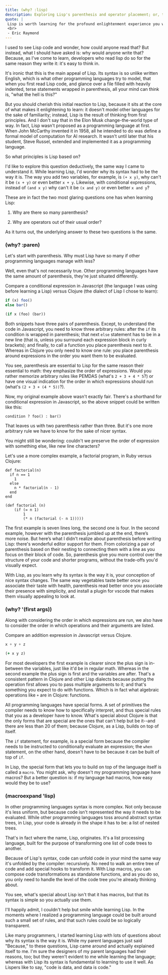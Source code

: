 ```yaml
---
title: (why? :lisp)
description: Exploring Lisp's parenthesis and operator placement; or, the merits of a uniform, treelike syntax.
quote: |
 Lisp is worth learning for the profound enlightenment experience you will have when you finally get it; that experience will make you a better programmer for the rest of your days, even if you never actually use Lisp itself a lot.
 <br>
 - Eric Raymond
---
```


I used to see Lisp code and wonder, how could anyone read that? But instead, what I should have asked is: why would anyone write that? Because, as I've come to learn, developers who read lisp do so for the same reason they write it: it's easy to think in. 

It's ironic that this is the main appeal of Lisp. Its syntax is so unlike written English, which is what other programming languages try to model, that when you first read Lisp code, and glance over a file filled with heavily indented, terse statements wrapped in parenthesis, all your mind can think is, "what the hell is this?" 

But you should cherish this initial reaction to Lisp, because it sits at the core of what makes it enlightening to learn: it doesn't model other languages for the sake of familiarity; instead, Lisp is the result of thinking from first principles. And I don't say that in the Elon Musk change-the-world type of way. In fact, Lisp wasn't proposed as a programming language at first. When John McCarthy invented it in 1958, all he intended to do was define a formal model of computation for AI research. It wasn't until later that his student, Steve Russel, extended and implemented it as a programming language.

So what principles is Lisp based on?

I'd like to explore this question deductively, the same way I came to understand it. While learning Lisp, I'd wonder why its syntax had to be the way it is. The way you add two variables, for example, is `(+ x y)`, why can't it be `(x + y)` or even better `x + y`. Likewise, with conditional expressions, instead of `(and x y)` why can't it be `(x and y)` or even better `x and y`? 

These are in fact the two most glaring questions one has when learning Lisp:

1. Why are there so many parenthesis?

2. Why are operators out of their usual order?

As it turns out, the underlying answer to these two questions is the same.

### (why? :paren)

Let's start with parenthesis. Why must Lisp have so many if other programming languages manage with less?

Well, even that's not necessarily true. Other programming languages have the same amount of parenthesis, they're just situated differently.

Compare a conditional expression in Javascript (the language I was using before learning a Lisp) versus Clojure (the dialect of Lisp I chose to learn): 

```js
if (x) foo() 
else bar()
```

```clj
(if x (foo) (bar))
```

Both snippets have three pairs of parenthesis. Except, to understand the code in Javascript, you need to know three arbitrary rules: after the `if` its condition is wrapped in parenthesis; that next `else` statement has to be in a new line (that is, unless you surround each expression block in curly brackets); and finally, to call a function you place parenthesis next to it. Whereas in Clojure you only need to know one rule: you place parenthesis around expressions in the order you want them to be evaluated.

You see, parenthesis are essential to Lisp for the same reason their essential to math: they emphasize the order of expressions. Would you rather memorize arbitrary rules like PEMDAS (what's `2 + 3 + 4 * 5`?) or have one visual indication for the order in which expressions should run (what's `(2 + 3 + (4 * 5))`?). 

Now, my original example above wasn't exactly fair. There's a shorthand for conditional expression in Javascript, so the above snippet could be written like this:
```
condition ? foo() : bar()
```

That leaves us with two parenthesis rather than three. But it's one more arbitrary rule we have to know for the sake of nicer syntax. 

You might still be wondering: couldn't we preserve the order of expression with something else, like new line characters?

Let's use a more complex example, a factorial program, in Ruby versus Clojure:

```
def factorial(n)
  if n == 1
    1
  else
    n * factorial(n - 1)
  end
end
```

```
(def factorial (n)
    (if (= n 1)
        1
        (* n (factorial (- n 1)))))
```

The first example is seven lines long, the second one is four. In the second example, however with the parenthesis jumbled up at the end, there’s more noise. But here’s what I didn't realize about parenthesis before writing Lisp: there's wonderful editor support for them. From colorizing a pair of parenthesis based on their nesting to connecting them with a line as you focus on their block of code. So, parenthesis give you more control over the structure of your code and shorter programs, without the trade-offs you'd visually expect.

With Lisp, as you learn why its syntax is the way it is, your conception of nice syntax changes. The same way vegetables taste better once you associate their taste with health, parenthesis read better once you associate their presence with simplicity, and install a plugin for vscode that makes them visually appealing to look at.

### (why? '(first args))

Along with considering the order in which expressions are run, we also have to consider the order in which operations and their arguments are listed.

Compare an addition expression in Javascript versus Clojure. 

```js
x + y + z
```

```clj
(+ x y z)
```

For most developers the first example is clearer since the plus sign is in-between the variables, just like it'd be in regular math. Whereas in the second example the plus sign is first and the variables are after. That's a consistent pattern in Clojure and other Lisp dialects because putting the operation first allows you to pass multiple arguments to it; and that's something you expect to do with functions. Which is in fact what algebraic operations like `+` are in Clojure: functions. 

All programming languages have special forms. A set of primitives the compiler needs to know how to specifically interpret, and thus special rules that you as a developer have to know. What's special about Clojure is that the only forms that are special are the ones that can't help but be it--and there are less than 20 of them; because Clojure, as a Lisp, builds on top of itself. 

The `if` statement, for example, is a special form because the compiler needs to be instructed to conditionally evaluate an expression; the `when` statement, on the other hand, doesn't have to be because it can be built of top of `if`.

In Lisp, the special form that lets you to build on top of the language itself is called a `macro`. You might ask, why doesn't my programming language have macros? But a better question is: if my language had macros, how easy would they be to use?

### (macroexpand 'lisp)

In other programming languages syntax is more complex. Not only because it's less uniform, but because code isn't represented the way it needs to be evaluated. While other programming languages toss around abstract syntax trees, in Lisp, your code is already in the shape it has to be: a list of nested trees. 

That's in fact where the name, Lisp, originates. It's a list processing language, built for the purpose of transforming one list of code trees to another.

Because of Lisp's syntax, code can unfold code in your mind the same way it's unfolded by the compiler: recursively. No need to walk an entire tree of code and add special hooks to transform it. With Lisp macros, you can compose code transformations as standalone functions, and as you do so, you only need to handle the level of the code tree you're already thinking about. 

You see, what's special about Lisp isn't that it has macros, but that its syntax is simple so you actually use them. 

I'll happily admit, I couldn't help but smile while learning Lisp. In the moments where I realized a programming language could be built around such a small set of rules, and that such rules could be so logically transparent. 

Like many programmers, I started learning Lisp with lots of questions about why its syntax is the way it is. While my parent languages just said "Because," to these questions, Lisp came around and actually explained itself to me. I'm sure the designers of my parent languages had their reasons, too; but they weren't evident to me while learning the language; whereas with Lisp its syntax is fundamental to learning to use it well. As Lispers like to say, "code is data, and data is code."
